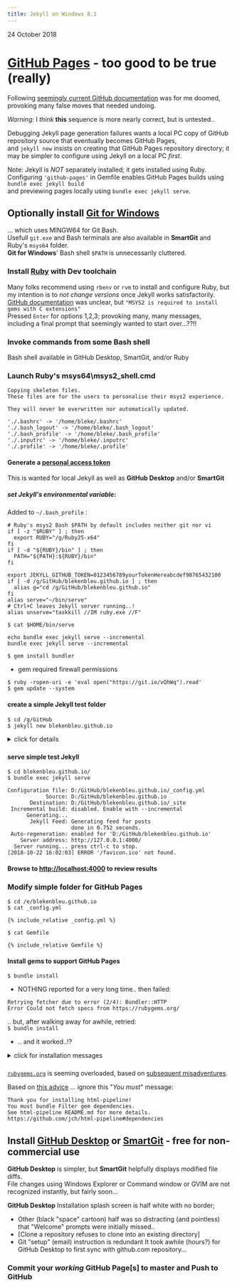 ```yaml
---
title: Jekyll on Windows 8.1
---
```

24 October 2018

# [GitHub Pages](https://pages.github.com/) - too good to be true (really)

  Following [seemingly current GitHub documentation](https://jekyllrb.com/docs/installation/windows/)
 was for me doomed,
  provoking many false moves that needed undoing.

*Warning:*  I *think* **this** sequence is more nearly correct,
but is untested..

Debugging Jekyll page generation failures wants
a local PC copy of GitHub repository source
that eventually becomes GitHub Pages,  
and `jekyll new` insists on creating that GitHub Pages repository directory;
it may be simpler to configure using Jekyll on a local PC *first*.

Note: Jekyll is *NOT* separately installed; it gets installed using Ruby.   
Configuring `'github-pages'` in Gemfile enables GitHub Pages builds using `bundle exec jekyll build`  
and previewing pages locally using `bundle exec jekyll serve`.

## Optionally install [Git for Windows](https://gitforwindows.org/)
... which uses MINGW64 for Git Bash.  
Usefull `git.exe` and
Bash terminals are also available in **SmartGit** and Ruby's `msys64` folder.  
**Git for Windows**' Bash shell `$PATH` is unnecessarily cluttered.

### Install [Ruby](https://rubyinstaller.org/downloads/) **with** Dev toolchain
Many folks recommend using `rbenv` or `rvm` to install and configure Ruby, but my intention is to *not change versions* once Jekyll works satisfactorily.
[GitHub documentation](https://help.github.com/articles/setting-up-your-github-pages-site-locally-with-jekyll/)
was unclear, but `"MSYS2 is required to install gems with C extensions"`  
Pressed `Enter` for options 1,2,3; provoking many, many messages,  
including a final prompt that seemingly wanted to start over...??!!

### Invoke commands from some Bash shell
Bash shell available in GitHub Desktop, SmartGit, and/or Ruby

### Launch Ruby's msys64\msys2_shell.cmd
```
Copying skeleton files.
These files are for the users to personalise their msys2 experience.

They will never be overwritten nor automatically updated.

'./.bashrc' -> '/home/bleke/.bashrc'
'./.bash_logout' -> '/home/bleke/.bash_logout'
'./.bash_profile' -> '/home/bleke/.bash_profile'
'./.inputrc' -> '/home/bleke/.inputrc'
'./.profile' -> '/home/bleke/.profile'
```
#### Generate a [personal access token](https://help.github.com/articles/creating-a-personal-access-token-for-the-command-line/)
This is wanted for local Jekyll as well as **GitHub Desktop** and/or **SmartGit**
##### set Jekyll's environmental variable:
Added to `~/.bash_profile` :
```
# Ruby's msys2 Bash $PATH by default includes neither git nor vi
if [ -z "$RUBY" ] ; then
  export RUBY="/g/Ruby25-x64"
fi
if [ -d "${RUBY}/bin" ] ; then
  PATH="${PATH}:${RUBY}/bin"
fi

export JEKYLL_GITHUB_TOKEN=0123456789yourTokenHereabcdef98765432100
if [ -d /g/GitHub/blekenbleu.github.io ] ; then
  alias g="cd /g/GitHub/blekenbleu.github.io"
fi
alias serve="~/bin/serve"
# Ctrl+C leaves Jekyll server running..!
alias unserve="taskkill //IM ruby.exe //F"
```
`$ cat $HOME/bin/serve`
```
echo bundle exec jekyll serve --incremental
bundle exec jekyll serve --incremental
```
 
`$ gem install bundler`
- gem required firewall permissions

`$ ruby -ropen-uri -e 'eval open("https://git.io/vQhWq").read'`   
`$ gem update --system`  
#### create a simple Jekyll test folder
`$ cd /g/GitHub`   
`$ jekyll new blekenbleu.github.io`

<details>
<summary> click for details</summary>

```
Running bundle install in D:/GitHub/blekenbleu.github.io...
  Bundler: Fetching gem metadata from https://rubygems.org/...........
  Bundler: Fetching gem metadata from https://rubygems.org/.
  Bundler: Resolving dependencies...
  Bundler: Fetching public_suffix 3.0.3
  Bundler: Installing public_suffix 3.0.3
  Bundler: Using addressable 2.5.2
  Bundler: Using bundler 1.16.6
  Bundler: Using colorator 1.1.0
  Bundler: Using concurrent-ruby 1.0.5
  Bundler: Using eventmachine 1.2.7 (x64-mingw32)
  Bundler: Using http_parser.rb 0.6.0
  Bundler: Using em-websocket 0.5.1
  Bundler: Using ffi 1.9.25 (x64-mingw32)
  Bundler: Using forwardable-extended 2.6.0
  Bundler: Using i18n 0.9.5
  Bundler: Using rb-fsevent 0.10.3
  Bundler: Using rb-inotify 0.9.10
  Bundler: Using sass-listen 4.0.0
  Bundler: Using sass 3.6.0
  Bundler: Using jekyll-sass-converter 1.5.2
  Bundler: Using ruby_dep 1.5.0
  Bundler: Using listen 3.1.5
  Bundler: Using jekyll-watch 2.1.2
  Bundler: Using kramdown 1.17.0
  Bundler: Fetching liquid 4.0.1
  Bundler: Installing liquid 4.0.1
  Bundler: Using mercenary 0.3.6
  Bundler: Using pathutil 0.16.1
  Bundler: Fetching rouge 3.3.0
  Bundler: Installing rouge 3.3.0
  Bundler: Using safe_yaml 1.0.4
  Bundler: Using jekyll 3.7.4
  Bundler: Fetching jekyll-feed 0.11.0
  Bundler: Installing jekyll-feed 0.11.0
  Bundler: Using jekyll-seo-tag 2.5.0
  Bundler: Using minima 2.5.0
  Bundler: Using thread_safe 0.3.6
  Bundler: Using tzinfo 1.2.5
  Bundler: Fetching tzinfo-data 1.2018.6
  Bundler: Installing tzinfo-data 1.2018.6
  Bundler: Fetching wdm 0.1.1
  Bundler: Installing wdm 0.1.1 with native extensions
  Bundler: Bundle complete! 5 Gemfile dependencies, 33 gems now installed.
  Bundler: Use `bundle info [gemname]` to see where a bundled gem is installed.
New jekyll site installed in D:/GitHub/blekenbleu.github.io.
```

</details>

###
###
#### serve simple test Jekyll
`$ cd blekenbleu.github.io/`   
`$ bundle exec jekyll serve`
```
Configuration file: D:/GitHub/blekenbleu.github.io/_config.yml
            Source: D:/GitHub/blekenbleu.github.io
       Destination: D:/GitHub/blekenbleu.github.io/_site
 Incremental build: disabled. Enable with --incremental
      Generating...
       Jekyll Feed: Generating feed for posts
                    done in 0.752 seconds.
 Auto-regeneration: enabled for 'D:/GitHub/blekenbleu.github.io'
    Server address: http://127.0.0.1:4000/
  Server running... press ctrl-c to stop.
[2018-10-22 16:02:03] ERROR '/favicon.ico' not found.
```
#### Browse to [http://localhost:4000](http://localhost:4000) to review results

### Modify simple folder for GitHub Pages
`$ cd /e/blekenbleu.github.io`  
`$ cat _config.yml`   
```
{% include_relative _config.yml %}
```
`$ cat Gemfile`
```
{% include_relative Gemfile %}
```
#### Install gems to support GitHub Pages
`$ bundle install`
- NOTHING reported for a very long time..
then failed:
```
Retrying fetcher due to error (2/4): Bundler::HTTP
Error Could not fetch specs from https://rubygems.org/
```
.. but, after walking away for awhile, retried:   
`$ bundle install`  
- .. and it worked..!?  

<details>
<summary>click for installation messages</summary>

```
Warning: the running version of Bundler (1.16.6) is older than the version that created the lockfile (1.17.1). We suggest you upgrade to the latest version of Bundler by running `gem install bundler`.
Fetching gem metadata from http://rubygems.org/..............
Fetching gem metadata from http://rubygems.org/..
Resolving dependencies...
Using concurrent-ruby 1.0.5
Using i18n 0.9.5
Using minitest 5.11.3
Using thread_safe 0.3.6
Using tzinfo 1.2.5
Using activesupport 4.2.10
Using public_suffix 2.0.5
Using addressable 2.5.2
Using bundler 1.16.6
Using coffee-script-source 1.11.1
Using execjs 2.7.0
Using coffee-script 2.4.1
Using colorator 1.1.0
Using ruby-enum 0.7.2
Using commonmarker 0.17.13
Using dnsruby 1.61.2
Using eventmachine 1.2.7 (x64-mingw32)
Using http_parser.rb 0.6.0
Using em-websocket 0.5.1
Using ffi 1.9.25 (x64-mingw32)
Using ethon 0.11.0
Using multipart-post 2.0.0
Using faraday 0.15.3
Using forwardable-extended 2.6.0
Using gemoji 3.0.0
Using sawyer 0.8.1
Using octokit 4.13.0
Using typhoeus 1.3.0
Using github-pages-health-check 1.8.1
Using rb-fsevent 0.10.3
Using rb-inotify 0.9.10
Using sass-listen 4.0.0
Using sass 3.6.0
Using jekyll-sass-converter 1.5.2
Using ruby_dep 1.5.0
Using listen 3.1.5
Using jekyll-watch 2.1.2
Using kramdown 1.17.0
Using liquid 4.0.0
Using mercenary 0.3.6
Fetching pathutil 0.16.2
Installing pathutil 0.16.2
Using rouge 2.2.1
Using safe_yaml 1.0.4
Using jekyll 3.7.4
Using jekyll-avatar 0.6.0
Using jekyll-coffeescript 1.1.1
Using jekyll-commonmark 1.2.0
Using jekyll-commonmark-ghpages 0.1.5
Using jekyll-default-layout 0.1.4
Using jekyll-feed 0.10.0
Using jekyll-gist 1.5.0
Using jekyll-github-metadata 2.9.4
Using mini_portile2 2.3.0
Using nokogiri 1.8.5 (x64-mingw32)
Using html-pipeline 2.8.4
Using jekyll-mentions 1.4.1
Using jekyll-optional-front-matter 0.3.0
Using jekyll-paginate 1.1.0
Using jekyll-readme-index 0.2.0
Using jekyll-redirect-from 0.14.0
Using jekyll-relative-links 0.5.3
Using rubyzip 1.2.2
Using jekyll-remote-theme 0.3.1
Using jekyll-seo-tag 2.5.0
Using jekyll-sitemap 1.2.0
Using jekyll-swiss 0.4.0
Using jekyll-theme-architect 0.1.1
Using jekyll-theme-cayman 0.1.1
Using jekyll-theme-dinky 0.1.1
Using jekyll-theme-hacker 0.1.1
Using jekyll-theme-leap-day 0.1.1
Using jekyll-theme-merlot 0.1.1
Using jekyll-theme-midnight 0.1.1
Using jekyll-theme-minimal 0.1.1
Using jekyll-theme-modernist 0.1.1
Using jekyll-theme-primer 0.5.3
Using jekyll-theme-slate 0.1.1
Using jekyll-theme-tactile 0.1.1
Using jekyll-theme-time-machine 0.1.1
Using jekyll-titles-from-headings 0.5.1
Using jemoji 0.10.1
Using minima 2.5.0
Using unicode-display_width 1.4.0
Using terminal-table 1.8.0
Using github-pages 192
Using wdm 0.1.1
Bundle complete! 2 Gemfile dependencies, 86 gems now installed.
Use `bundle info [gemname]` to see where a bundled gem is installed.
```

</details>

###
###
[`rubygems.org`](https://rubygems.org/) is seeming overloaded, based on [subsequent misadventures](GitHubWSL).

Based on [this advice](https://github.com/mmistakes/minimal-mistakes/issues/1558)
... ignore this "*You must*" message:
```
Thank you for installing html-pipeline!
You must bundle Filter gem dependencies.
See html-pipeline README.md for more details.
https://github.com/jch/html-pipeline#dependencies
```

## Install [GitHub Desktop](https://help.github.com/desktop/guides/getting-started-with-github-desktop/) or [SmartGit](https://www.syntevo.com/smartgit/) - free for non-commercial use
**GitHub Desktop** is simpler, but **SmartGit** helpfully displays modified file diffs.   
File changes using Windows Explorer or Command window or GVIM
are not recognized instantly, but fairly soon...

**GitHub Desktop** Installation splash screen is half white with no border;
- Other (black "space" cartoon) half was so distracting (and pointless)
      that "Welcome" prompts were initially missed..
- [Clone a repository refuses to clone into an existing directory]
- Git "setup" (email) instruction is redundant
It took awhile (hours?) for GitHub Desktop to first sync with github.com repository...

### Commit your *working* GitHub Page[s] to master and Push to GitHub
